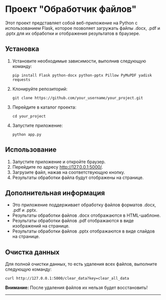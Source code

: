 # Проект "Обработчик файлов"

Этот проект представляет собой веб-приложение на Python с использованием Flask, которое позволяет загружать файлы .docx, .pdf и .pptx для их обработки и отображения результатов в браузере.

## Установка

1. Установите необходимые зависимости, выполнив следующую команду:
   ```
   pip install Flask python-docx python-pptx Pillow PyMuPDF yadisk requests
   ```

2. Клонируйте репозиторий:
   ```
   git clone https://github.com/your_username/your_project.git
   ```

3. Перейдите в каталог проекта:
   ```
   cd your_project
   ```

4. Запустите приложение:
   ```   
   python app.py
   ```

## Использование

1. Запустите приложение и откройте браузер.
2. Перейдите по адресу http://127.0.0.1:5000/.
3. Загрузите файл, нажав на соответствующую кнопку.
4. Результаты обработки файла будут отображены на странице.

## Дополнительная информация

- Это приложение поддерживает обработку файлов форматов .docx, .pdf и .pptx.
- Результаты обработки файлов .docx отображаются в HTML-шаблоне.
- Результаты обработки файлов .pdf отображаются в виде изображений на странице.
- Результаты обработки файлов .pptx отображаются в виде слайдов на странице.

## Очистка данных

Для полной очистки данных, то есть удаления всех файлов, выполните следующую команду:
```
curl http://127.0.0.1:5000/clear_data?key=clear_all_data
```

**Внимание:** После удаления файлов их нельзя будет восстановить!

---


